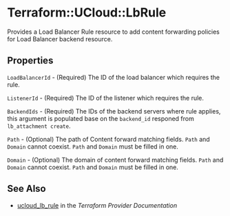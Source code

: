 # Terraform::UCloud::LbRule

Provides a Load Balancer Rule resource to add content forwarding policies for Load Balancer backend resource.

## Properties

`LoadBalancerId` - (Required) The ID of the load balancer which requires the rule.

`ListenerId` - (Required) The ID of the listener which requires the rule.

`BackendIds` - (Required) The IDs of the backend servers where rule applies, this argument is populated base on the `backend_id` responed from `lb_attachment create`.

`Path` - (Optional) The path of Content forward matching fields. `Path` and `Domain` cannot coexist. `Path` and `Domain` must be filled in one.

`Domain` - (Optional) The domain of content forward matching fields. `Path` and `Domain` cannot coexist. `Path` and `Domain` must be filled in one.


## See Also

* [ucloud_lb_rule](https://www.terraform.io/docs/providers/ucloud/r/lb_rule.html) in the _Terraform Provider Documentation_